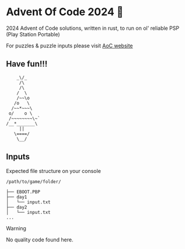 # Advent Of Code 2024 :christmas_tree:

2024 Advent of Code solutions, written in rust, to run on ol' reliable PSP (Play Station Portable)

For puzzles & puzzle inputs please visit [AoC website](https://adventofcode.com/2024)

## Have fun!!!

```
    _\/_
     /\
     /\
    /  \
    /~~\o
   /o   \
  /~~*~~~\
 o/    o \
 /~~~~~~~~\~`
/__*_______\
     ||
   \====/
    \__/
```

## Inputs

Expected file structure on your console

```
/path/to/game/folder/

├── EBOOT.PBP
├── day1
│   └── input.txt
├── day2
│   └── input.txt
...
```

> [!WARNING]
> No quality code found here.

